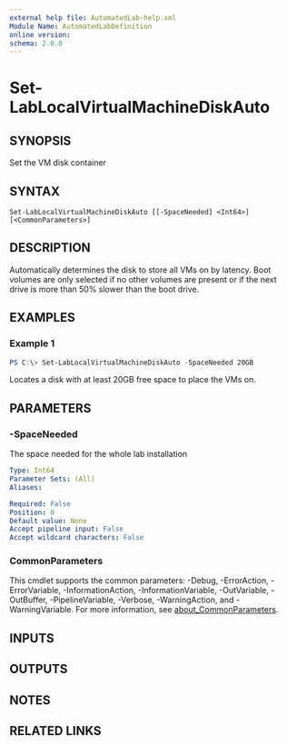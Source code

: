 ```yaml
---
external help file: AutomatedLab-help.xml
Module Name: AutomatedLabDefinition
online version:
schema: 2.0.0
---
```


# Set-LabLocalVirtualMachineDiskAuto

## SYNOPSIS
Set the VM disk container

## SYNTAX

```
Set-LabLocalVirtualMachineDiskAuto [[-SpaceNeeded] <Int64>] [<CommonParameters>]
```

## DESCRIPTION
Automatically determines the disk to store all VMs on by latency.
Boot volumes are only selected if no other volumes are present or if the next drive is more than 50% slower than the boot drive.

## EXAMPLES

### Example 1
```powershell
PS C:\> Set-LabLocalVirtualMachineDiskAuto -SpaceNeeded 20GB
```

Locates a disk with at least 20GB free space to place the VMs on.

## PARAMETERS

### -SpaceNeeded
The space needed for the whole lab installation

```yaml
Type: Int64
Parameter Sets: (All)
Aliases:

Required: False
Position: 0
Default value: None
Accept pipeline input: False
Accept wildcard characters: False
```

### CommonParameters
This cmdlet supports the common parameters: -Debug, -ErrorAction, -ErrorVariable, -InformationAction, -InformationVariable, -OutVariable, -OutBuffer, -PipelineVariable, -Verbose, -WarningAction, and -WarningVariable. For more information, see [about_CommonParameters](http://go.microsoft.com/fwlink/?LinkID=113216).

## INPUTS

## OUTPUTS

## NOTES

## RELATED LINKS
